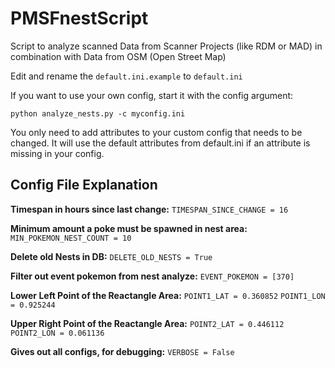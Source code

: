 # PMSFnestScript
Script to analyze scanned Data from Scanner Projects (like RDM or MAD) in combination with Data from OSM (Open Street Map)

Edit and rename the `default.ini.example` to `default.ini`

If you want to use your own config, start it with the config argument:

```python analyze_nests.py -c myconfig.ini```

You only need to add attributes to your custom config that needs to be changed.
It will use the default attributes from default.ini if an attribute is missing in your config.

Config File Explanation
-----------------------

**Timespan in hours since last change:**
`TIMESPAN_SINCE_CHANGE = 16`

**Minimum amount a poke must be spawned in nest area:**
`MIN_POKEMON_NEST_COUNT = 10`

**Delete old Nests in DB:**
`DELETE_OLD_NESTS = True`

**Filter out event pokemon from nest analyze:**
`EVENT_POKEMON = [370]`

**Lower Left Point of the Reactangle Area:**
`POINT1_LAT = 0.360852`
`POINT1_LON = 0.925244`

**Upper Right Point of the Reactangle Area:**
`POINT2_LAT = 0.446112`
`POINT2_LON = 0.061136`

**Gives out all configs, for debugging:**
`VERBOSE = False`
